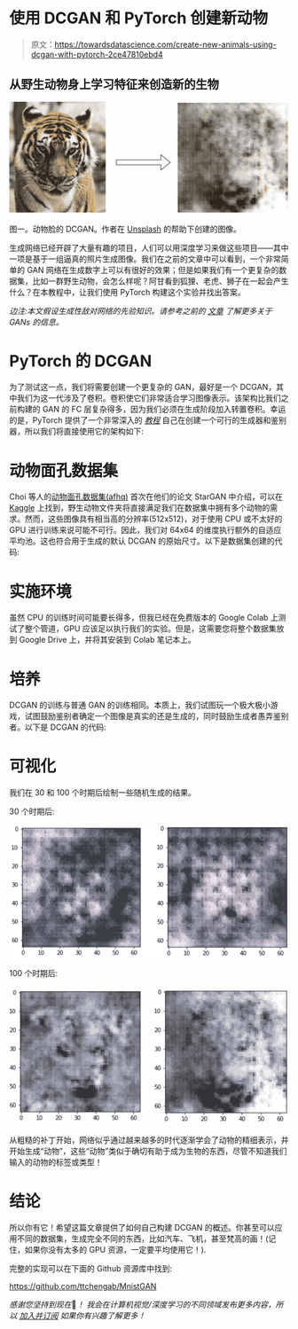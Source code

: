 # 使用 DCGAN 和 PyTorch 创建新动物

> 原文：<https://towardsdatascience.com/create-new-animals-using-dcgan-with-pytorch-2ce47810ebd4>

## 从野生动物身上学习特征来创造新的生物

![](img/8e05d51365ae4fa6493295da3945fa2a.png)

图一。动物脸的 DCGAN。作者在 [Unsplash](http://unsplash.com) 的帮助下创建的图像。

生成网络已经开辟了大量有趣的项目，人们可以用深度学习来做这些项目——其中一项是基于一组逼真的照片生成图像。我们在之前的文章中可以看到，一个非常简单的 GAN 网络在生成数字上可以有很好的效果；但是如果我们有一个更复杂的数据集，比如一群野生动物，会怎么样呢？阿甘看到狐狸、老虎、狮子在一起会产生什么？在本教程中，让我们使用 PyTorch 构建这个实验并找出答案。

*边注:本文假设生成性敌对网络的先验知识。请参考之前的* [*文章*](/building-a-gan-with-pytorch-237b4b07ca9a) *了解更多关于 GANs 的信息。*

# PyTorch 的 DCGAN

为了测试这一点，我们将需要创建一个更复杂的 GAN，最好是一个 DCGAN，其中我们为这一代涉及了卷积。卷积使它们非常适合学习图像表示。该架构比我们之前构建的 GAN 的 FC 层复杂得多，因为我们必须在生成阶段加入转置卷积。幸运的是，PyTorch 提供了一个非常深入的 [*教程*](https://pytorch.org/tutorials/beginner/dcgan_faces_tutorial.html) 自己在创建一个可行的生成器和鉴别器，所以我们将直接使用它的架构如下:

# **动物面孔数据集**

Choi 等人的[动物面孔数据集(afhq)](https://github.com/clovaai/stargan-v2) 首次在他们的论文 StarGAN 中介绍，可以在 [Kaggle](https://www.kaggle.com/andrewmvd/animal-faces) 上找到，野生动物文件夹将直接满足我们在数据集中拥有多个动物的需求。然而，这些图像具有相当高的分辨率(512x512)，对于使用 CPU 或不太好的 GPU 进行训练来说可能不可行。因此，我们对 64x64 的维度执行额外的自适应平均池。这也符合用于生成的默认 DCGAN 的原始尺寸。以下是数据集创建的代码:

# 实施环境

虽然 CPU 的训练时间可能要长得多，但我已经在免费版本的 Google Colab 上测试了整个管道，GPU 应该足以执行我们的实验。但是，这需要您将整个数据集放到 Google Drive 上，并将其安装到 Colab 笔记本上。

# 培养

DCGAN 的训练与普通 GAN 的训练相同。本质上，我们试图玩一个极大极小游戏，试图鼓励鉴别者确定一个图像是真实的还是生成的，同时鼓励生成者愚弄鉴别者。以下是 DCGAN 的代码:

# 可视化

我们在 30 和 100 个时期后绘制一些随机生成的结果。

30 个时期后:

![](img/bcaf2ddfed6dc93536b1901a7ca6e9cf.png)

100 个时期后:

![](img/f2c97f95c4e7bdf6edd701b5337d29ed.png)

从粗糙的补丁开始，网络似乎通过越来越多的时代逐渐学会了动物的精细表示，并开始生成“动物”，这些“动物”类似于确切有助于成为生物的东西，尽管不知道我们输入的动物的标签或类型！

# 结论

所以你有它！希望这篇文章提供了如何自己构建 DCGAN 的概述。你甚至可以应用不同的数据集，生成完全不同的东西，比如汽车、飞机，甚至梵高的画！(记住，如果你没有太多的 GPU 资源，一定要平均使用它！).

完整的实现可以在下面的 Github 资源库中找到:

<https://github.com/ttchengab/MnistGAN>  

*感谢您坚持到现在*🙏*！* *我会在计算机视觉/深度学习的不同领域发布更多内容，所以* [*加入并订阅*](https://taying-cheng.medium.com/membership) *如果你有兴趣了解更多！*